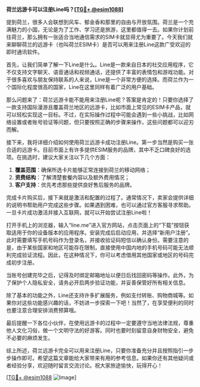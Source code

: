**荷兰远游卡可以注册Line吗？[[TG💪+ @esim1088](https://t.me/s/esim1088)]**

提到荷兰，很多人会联想到风车、郁金香和那里的自由与开放氛围。荷兰是一个充满魅力的小国，无论是为了工作、学习还是旅游，这里都值得一去。如果你计划前往荷兰，那么拥有一张适合当地通信需求的SIM卡就显得尤为重要了。今天我们就来聊聊荷兰的远游卡（也叫荷兰ESIM卡）是否可以用来注册Line这款广受欢迎的即时通讯软件。

首先，让我们简单了解一下Line是什么。Line是一款来自日本的社交应用程序，它不仅支持文字聊天、语音通话和视频通话，还提供了丰富的表情包和游戏功能。对于很多喜欢与朋友保持联系的人来说，Line是一个非常方便的选择。而荷兰作为一个国际化程度很高的国家，Line在这里同样有着广泛的用户基础。

那么问题来了：荷兰远游卡能不能用来注册Line呢？答案是肯定的！只要你选择了一款支持国际漫游且覆盖荷兰地区的远游卡，比如市面上常见的ESIM卡产品，就可以轻松实现这一目标。不过，在实际操作过程中可能会遇到一些小挑战，比如网络设置或者账号验证等问题，但只要按照正确的步骤来操作，这些问题都可以迎刃而解。

接下来，我将详细介绍如何使用荷兰远游卡成功注册Line。第一步当然是购买一张合适的远游卡。目前市面上有许多提供ESIM服务的品牌，其中不乏口碑良好的选项。在挑选时，建议大家关注以下几个方面：

1. **覆盖范围**：确保所选卡片能够正常连接到荷兰的移动网络；
2. **资费结构**：了解清楚套餐内容以及额外费用情况；
3. **客户支持**：优先考虑那些提供良好售后服务的品牌。

完成卡片购买后，接下来就是激活和配置的过程了。通常情况下，卖家会提供详细的说明书帮助用户完成这些步骤。如果遇到困难，也可以通过官方客服寻求帮助。一旦卡片成功激活并接入互联网，就可以开始尝试注册Line啦！

打开手机上的浏览器，输入“line.me”进入官方网站，点击页面上的“下载”按钮获取适用于你的设备版本的应用程序。安装完成后启动应用，并选择“新用户注册”。此时需要填写手机号码作为登录名，并接收验证码短信以确认身份。需要注意的是，由于某些国家和地区可能存在限制，直接使用中国内地的手机号码可能无法顺利完成验证流程。因此，在这种情况下，你可以考虑借用其他国家或地区的号码完成初步注册。

当账号创建完毕之后，记得及时绑定邮箱地址以便日后找回密码等操作。此外，为了保护个人隐私安全，请务必开启两步验证功能，并妥善保管好所有相关信息。

除了基本的功能之外，Line还支持许多扩展服务，例如支付转账、购物商城等。如果你对这些功能感兴趣的话，不妨进一步探索一下吧！当然了，在享受便利的同时也要注意合理安排消费预算哦。

最后提醒一下各位小伙伴，在使用远游卡的过程中一定要遵守当地法律法规，尊重他人文化习俗，做一个文明守法的好游客。同时也要时刻留意自身财物安全，避免不必要的麻烦发生。

综上所述，荷兰远游卡完全可以用来注册Line，只要你准备充分并且按照指引一步步操作即可。希望这篇文章能给大家带来有用的参考信息。如果你还有其他疑问或者经验分享，欢迎随时留言交流讨论。祝大家旅途愉快，玩得开心！

[[TG💪+ @esim1088](https://t.me/s/esim1088) ![Image](https://i.postimg.cc/4NQfJmqS/Snipaste-2025-05-13-00-14-12.png)]